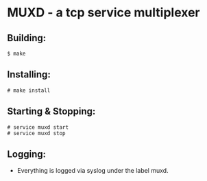MUXD - a tcp service multiplexer
================================

Building:
---------
	$ make

Installing:
-----------
	# make install

Starting & Stopping:
--------------------
	# service muxd start
	# service muxd stop

Logging:
--------
* Everything is logged via syslog under the label muxd.
